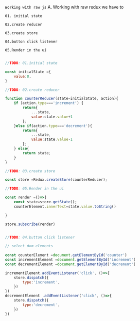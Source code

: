 `Working with raw js` 
A. Working with raw redux  we have to 
    
    01. initial state

    02.create reducer

    03.create store

    04.button click listener

    05.Render in the ui
    

```js

//TODO: 01.initial state

const initialState ={
    value:0,
}

//TODO: 02.create reducer

function counterReducer(state=initialState, action){
    if (action.type==='increment') {
        return{
            ...state,
            value:state.value+1
        };
    }else if(action.type==='decrement'){
        return{
            ...state,
            value:state.value-1
        };
    } else{
        return state;
    }
}

//TODO: 03.create store

const store =Redux.createStore(counterReducer);

//TODO: 05.Render in the ui

const render =()=>{
    const state=store.getState();
    counterElement.innerText=state.value.toString()

}

store.subscribe(render)


//TODO: 04.button click listener

// select dom elements
  
const counterElement =document.getElementById('counter')
const incrementElement =document.getElementById('increment')
const decrementElement =document.getElementById('decrement')

incrementElement.addEventListener('click', ()=>{
    store.dispatch({
        type:'increment',
    })
})
decrementElement .addEventListener('click', ()=>{
    store.dispatch({
        type:'decrement',
    })
})


```

